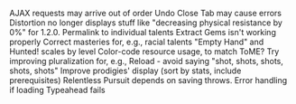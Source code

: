 AJAX requests may arrive out of order
Undo Close Tab may cause errors
Distortion no longer displays stuff like "decreasing physical resistance by 0%" for 1.2.0.
Permalink to individual talents
Extract Gems isn't working properly
Correct masteries for, e.g., racial talents
"Empty Hand" and Hunted! scales by level
Color-code resource usage, to match ToME?
Try improving pluralization for, e.g., Reload - avoid saying "shot, shots, shots, shots, shots"
Improve prodigies' display (sort by stats, include prerequisites)
Relentless Pursuit depends on saving throws.
Error handling if loading Typeahead fails

